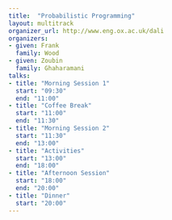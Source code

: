 ```yaml
---
title:  "Probabilistic Programming"
layout: multitrack
organizer_url: http://www.eng.ox.ac.uk/dali
organizers:
- given: Frank
  family: Wood
- given: Zoubin
  family: Ghaharamani
talks:
- title: "Morning Session 1"
  start: "09:30"
  end: "11:00"
- title: "Coffee Break"
  start: "11:00"
  end: "11:30"
- title: "Morning Session 2"
  start: "11:30"
  end: "13:00"
- title: "Activities"
  start: "13:00"
  end: "18:00"
- title: "Afternoon Session"
  start: "18:00"
  end: "20:00"
- title: "Dinner"
  start: "20:00"
---
```

